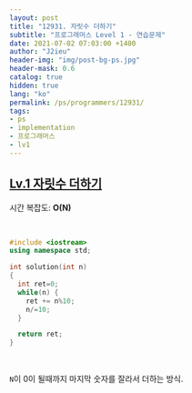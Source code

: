 ```yaml
---
layout: post
title: "12931. 자릿수 더하기"
subtitle: "프로그래머스 Level 1 - 연습문제"
date: 2021-07-02 07:03:00 +1400
author: "J2ieu"
header-img: "img/post-bg-ps.jpg"
header-mask: 0.6
catalog: true
hidden: true
lang: "ko"
permalink: /ps/programmers/12931/
tags:
- ps
- implementation
- 프로그래머스
- lv1
---
```


## [Lv.1 자릿수 더하기](https://programmers.co.kr/learn/courses/30/lessons/12931)

시간 복잡도: **O(N)**

<br> 

```cpp
#include <iostream>
using namespace std;

int solution(int n)
{
  int ret=0;
  while(n) {
    ret += n%10;
    n/=10;
  }

  return ret;
}
```

<br>

`N`이 0이 될때까지 마지막 숫자를 잘라서 더하는 방식.
